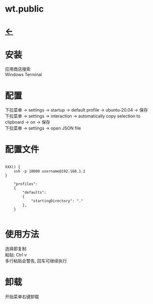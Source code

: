 


# wt.public    
# [<-](home.md)  


# 安装  

应用商店搜索  
Windows Terminal  

# 配置  

下拉菜单 -> settings  -> startup  -> default profile  -> ubuntu-20.04 -> 保存  
下拉菜单 -> settings  -> interaction  -> automatically copy selection to clipboard  -> on -> 保存  
下拉菜单 -> settings  -> open JSON file  


# 配置文件  

```  

XXX() {  
    ssh -p 10000 username@192.168.1.2  
}  

    "profiles":   
    {  
        "defaults":   
        {  
            "startingDirectory": "."  
        },  
    }  


```  

# 使用方法  

选择即复制  
粘贴: Ctrl v  
多行粘贴会警告, 回车可继续执行  


# 卸载  

开始菜单右键卸载  


